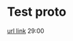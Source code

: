 # Test proto

[url link](https://www.youtube.com/watch?v=Yw4rkaTc0f8&ab_channel=HusseinNasser) 29:00